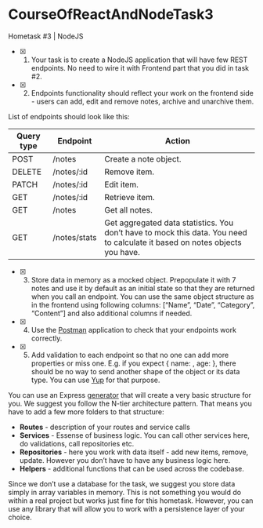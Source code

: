 # CourseOfReactAndNodeTask3
Hometask #3 | NodeJS

- [x] 1. Your task is to create a NodeJS application that will have few REST endpoints. No need to wire it with Frontend part that you did in task #2.
- [x] 2. Endpoints functionality should reflect your work on the frontend side - users can add, edit and remove notes, archive and unarchive them.

List of endpoints should look like this:

Query type | Endpoint | Action
---------- | -------- | ------
POST | /notes | Create a note object.
DELETE | /notes/:id | Remove item.
PATCH | /notes/:id | Edit item.
GET | /notes/:id | Retrieve item.
GET | /notes | Get all notes.
GET | /notes/stats | Get aggregated data statistics. You don’t have to mock this data. You need to calculate it based on notes objects you have.

- [x] 3. Store data in memory as a mocked object. Prepopulate it with 7 notes and use it by default as an initial state so that they are returned when you call an endpoint. You can use the same object structure as in the frontend using following columns: [“Name”, “Date”, “Category”, “Content”] and also additional columns if needed.
- [x] 4. Use the [Postman](https://www.postman.com/) application to check that your endpoints work correctly.
- [x] 5. Add validation to each endpoint so that no one can add more properties or miss one. E.g. if you expect { name: <string>, age: <integer> }, there should be no way to send another shape of the object or its data type. You can use [Yup](https://github.com/jquense/yup#api) for that purpose.

You can use an Express [generator](https://expressjs.com/en/starter/generator.html) that will create a very basic structure for you. We suggest you follow the N-tier architecture pattern. That means you have to add a few more folders to that structure:

- **Routes** - description of your routes and service calls
- **Services** - Essense of business logic. You can call other services here, do validations, call repositories etc.
- **Repositories** - here you work with data itself - add new items, remove, update. However you don’t have to have any business logic here. 
- **Helpers** - additional functions that can be used across the codebase. 

Since we don’t use a database for the task, we suggest you store data simply in array variables in memory. This is not something you would do within a real project but works just fine for this hometask. However, you can use any library that will allow you to work with a persistence layer of your choice. 

